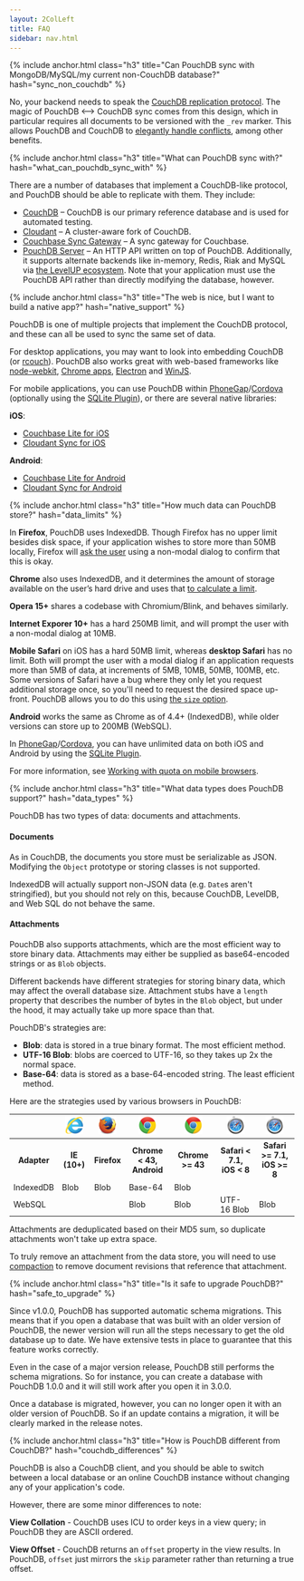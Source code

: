 ```yaml
---
layout: 2ColLeft
title: FAQ
sidebar: nav.html
---
```


{% include anchor.html class="h3" title="Can PouchDB sync with MongoDB/MySQL/my current non-CouchDB database?" hash="sync_non_couchdb" %}


No, your backend needs to speak the [CouchDB replication protocol](http://couchdb.readthedocs.org/en/latest/replication/protocol.html). The magic of PouchDB <&ndash;> CouchDB sync comes from this design, which in particular requires all documents to be versioned with the `_rev` marker. This allows PouchDB and CouchDB to [elegantly handle conflicts](http://writing.jan.io/2013/12/19/understanding-couchdb-conflicts.html), among other benefits.

{% include anchor.html class="h3" title="What can PouchDB sync with?" hash="what_can_pouchdb_sync_with" %}

There are a number of databases that implement a CouchDB-like protocol, and PouchDB should be able to replicate with them. They include:

 * [CouchDB](http://couchdb.apache.org/) &ndash; CouchDB is our primary reference database and is used for automated testing.
 * [Cloudant](https://cloudant.com/) &ndash; A cluster-aware fork of CouchDB.
 * [Couchbase Sync Gateway](http://www.couchbase.com/communities/couchbase-sync-gateway) &ndash; A sync gateway for Couchbase.
 * [PouchDB Server](https://github.com/pouchdb/pouchdb-server) &ndash; An HTTP API written on top of PouchDB. Additionally, it supports alternate backends like in-memory, Redis, Riak and MySQL via [the LevelUP ecosystem](https://github.com/rvagg/node-levelup/wiki/Modules#storage). Note that your application must use the PouchDB API rather than directly modifying the database, however.

{% include anchor.html class="h3" title="The web is nice, but I want to build a native app?" hash="native_support" %}

PouchDB is one of multiple projects that implement the CouchDB protocol, and these can all be used to sync the same set of data.

For desktop applications, you may want to look into embedding CouchDB (or [rcouch](https://github.com/refuge/rcouch)). PouchDB also works great with web-based frameworks like [node-webkit](https://github.com/rogerwang/node-webkit), [Chrome apps](https://developer.chrome.com/apps/about_apps), [Electron](https://github.com/atom/electron) and [WinJS](http://try.buildwinjs.com/#listview).

For mobile applications, you can use PouchDB within [PhoneGap](http://phonegap.com/)/[Cordova](http://cordova.apache.org/) (optionally using the [SQLite Plugin](https://github.com/brodysoft/Cordova-SQLitePlugin)), or there are several native libraries:

**iOS**:

* [Couchbase Lite for iOS](https://github.com/couchbase/couchbase-lite-ios)
* [Cloudant Sync for iOS](https://github.com/cloudant/CDTDatastore)

**Android**:

* [Couchbase Lite for Android](https://github.com/couchbase/couchbase-lite-android)
* [Cloudant Sync for Android](https://github.com/cloudant/sync-android)

{% include anchor.html class="h3" title="How much data can PouchDB store?" hash="data_limits" %}

In **Firefox**, PouchDB uses IndexedDB. Though Firefox has no upper limit besides disk space, if your application wishes to store more than 50MB locally, Firefox will [ask the user](https://developer.mozilla.org/en-US/docs/Web/API/IndexedDB_API) using a non-modal dialog to confirm that this is okay.

**Chrome** also uses IndexedDB, and it determines the amount of storage available on the user&#8217;s hard drive and uses that [to calculate a limit](https://developers.google.com/chrome/whitepapers/storage#temporary).

**Opera 15+** shares a codebase with Chromium/Blink, and behaves similarly.

**Internet Exporer 10+** has a hard 250MB limit, and will prompt the user with a non-modal dialog at 10MB.

**Mobile Safari** on iOS has a hard 50MB limit, whereas **desktop Safari** has no limit. Both will prompt the user with a modal dialog if an application requests more than 5MB of data, at increments of 5MB, 10MB, 50MB, 100MB, etc. Some versions of Safari have a bug where they only let you request additional storage once, so you'll need to request the desired space up-front. PouchDB allows you to do this using [the `size` option](http://pouchdb.com/api.html#create_database).

**Android** works the same as Chrome as of 4.4+ (IndexedDB), while older versions can store up to 200MB (WebSQL).

In [PhoneGap](http://phonegap.com/)/[Cordova](http://cordova.apache.org/), you can have unlimited data on both iOS and Android by using the [SQLite Plugin](https://github.com/brodysoft/Cordova-SQLitePlugin).

For more information, see [Working with quota on mobile browsers](http://www.html5rocks.com/en/tutorials/offline/quota-research/).

{% include anchor.html class="h3" title="What data types does PouchDB support?" hash="data_types" %}

PouchDB has two types of data: documents and attachments.

#### Documents

As in CouchDB, the documents you store must be serializable as JSON. Modifying the `Object` prototype or storing classes is not supported.

IndexedDB will actually support non-JSON data (e.g. `Date`s aren't stringified), but you should not rely on this, because CouchDB, LevelDB, and Web SQL do not behave the same.

#### Attachments

PouchDB also supports attachments, which are the most efficient way to store binary data. Attachments may either be supplied as base64-encoded strings or as `Blob` objects.

Different backends have different strategies for storing binary data, which may affect the overall database size. Attachment stubs have a `length` property that describes the number of bytes in the `Blob` object, but under the hood, it may actually take up more space than that.

PouchDB's strategies are:

* **Blob**: data is stored in a true binary format. The most efficient method.
* **UTF-16 Blob**: blobs are coerced to UTF-16, so they takes up 2x the normal space.
* **Base-64**: data is stored as a base-64-encoded string. The least efficient method.

Here are the strategies used by various browsers in PouchDB:

<div class="table-responsive">
<table class="table">
<tr>
    <td></td>
	<th><img src="static/img/browser-logos/internet-explorer_32x32.png" alt="IE"/></th>
	<th><img src="static/img/browser-logos/firefox_32x32.png" alt="Firefox"/></th>
	<th><img src="static/img/browser-logos/chrome_32x32.png" alt="Chrome"/></th>
	<th><img src="static/img/browser-logos/chrome_32x32.png" alt="Chrome"/></th>
	<th><img src="static/img/browser-logos/safari_32x32.png" alt="Safari"/></th>
	<th><img src="static/img/browser-logos/safari_32x32.png" alt="Safari"/></th>
</tr>
<tr>
    <th>Adapter</th>
	<th>IE (10+)</th>
	<th>Firefox</th>
	<th>Chrome < 43,<br/>Android</th>
	<th>Chrome >= 43</th>
	<th>Safari < 7.1,<br/>iOS < 8</th>
	<th>Safari >= 7.1,<br/>iOS >= 8</th>
</tr>
<tr>
    <td>IndexedDB</td>
	<td>Blob</td>
	<td>Blob</td>
	<td>Base-64</td>
	<td>Blob</td>
	<td></td>
	<td></td>
</tr>
<tr>
	<td>WebSQL</td>
	<td></td>
	<td></td>
	<td>Blob</td>
	<td>Blob</td>
	<td>UTF-16 Blob</td>
	<td>Blob</td>
</tr>
</table>
</div>

Attachments are deduplicated based on their MD5 sum, so duplicate attachments won't take up extra space.

To truly remove an attachment from the data store, you will need to use [compaction](http://pouchdb.com/api.html#compaction) to remove document revisions that reference that attachment.

{% include anchor.html class="h3" title="Is it safe to upgrade PouchDB?" hash="safe_to_upgrade" %}

Since v1.0.0, PouchDB has supported automatic schema migrations. This means that if you open a database that was built with an older version of PouchDB, the newer version will run all the steps necessary to get the old database up to date. We have extensive tests in place to guarantee that this feature works correctly.

Even in the case of a major version release, PouchDB still performs the schema migrations. So for instance, you can create a database with PouchDB 1.0.0 and it will still work after you open it in 3.0.0.

Once a database is migrated, however, you can no longer open it with an older version of PouchDB. So if an update contains a migration, it will be clearly marked in the release notes.

{% include anchor.html class="h3" title="How is PouchDB different from CouchDB?" hash="couchdb_differences" %}

PouchDB is also a CouchDB client, and you should be able to switch between a local database or an online CouchDB instance without changing any of your application's code.

However, there are some minor differences to note:

**View Collation** - CouchDB uses ICU to order keys in a view query; in PouchDB they are ASCII ordered.

**View Offset** - CouchDB returns an `offset` property in the view results. In PouchDB, `offset` just mirrors the `skip` parameter rather than returning a true offset.
